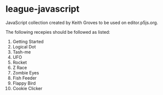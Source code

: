 # league-javascript
JavaScript collection created by Keith Groves to be used on editor.p5js.org.

The following recepies should be followed as listed:
1. Getting Started
2. Logical Dot
3. Tash-me
4. UFO
5. Rocket
6. Z Race
7. Zombie Eyes
8. Fish Feeder
9. Flappy Bird
10. Cookie Clicker

